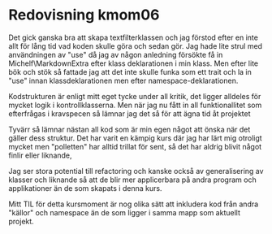 ---
---
Redovisning kmom06
=========================

Det gick ganska bra att skapa textfilterklassen och jag förstod efter en inte allt för lång tid vad koden skulle göra och sedan gör. Jag hade lite strul med användningen av "use" då jag av någon anledning försökte få in Michelf\MarkdownExtra efter klass deklarationen i min klass. Men efter lite bök och stök så fattade jag att det inte skulle funka som ett trait och la in "use" innan klassdeklarationen men efter namespace-deklarationen.

Kodstrukturen är enligt mitt eget tycke under all kritik, det ligger alldeles för mycket logik i kontrollklasserna. Men när jag nu fått in all funktionallitet som efterfrågas i kravspecen så lämnar jag det så  för att ägna tid åt projektet

Tyvärr så lämnar nästan all kod som är min egen något att önska när det gäller dess struktur.
Det har varit en kämpig kurs där jag har lärt mig otroligt mycket men "polletten" har alltid trillat för sent, så det har aldrig blivit något finlir eller liknande,

Jag ser stora potential till refactoring och kanske också av generalisering av klasser och liknande så att de blir mer applicerbara på andra program och applikationer än de som skapats i denna kurs.

Mitt TIL för detta kursmoment är nog olika sätt att inkludera kod från andra "källor" och namespace än de som ligger i samma mapp som aktuellt projekt.
